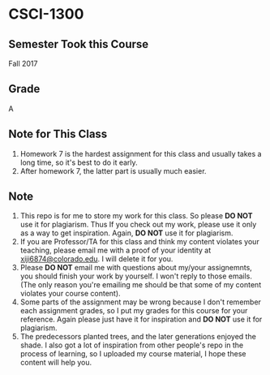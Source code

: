 # CSCI-1300


## Semester Took this Course
Fall 2017

## Grade
A

## Note for This Class
1. Homework 7 is the hardest assignment for this class and usually takes a long time, so it's best to do it early.
2. After homework 7, the latter part is usually much easier.

## Note
1. This repo is for me to store my work for this class. So please **DO NOT** use it for plagiarism. Thus If you check out my work, please use it only as a way to get inspiration. Again, **DO NOT** use it for plagiarism.
2. If you are Professor/TA for this class and think my content violates your teaching, please email me with a proof of your identity at xiji6874@colorado.edu. I will delete it for you.
3. Please **DO NOT** email me with questions about my/your assignemnts, you should finish your work by yourself. I won't reply to those emails. (The only reason you're emailing me should be that some of my content violates your course content).
4. Some parts of the assignment may be wrong because I don't remember each assignment grades, so I put my grades for this course for your reference. Again please just have it for inspiration and **DO NOT** use it for plagiarism.
5. The predecessors planted trees, and the later generations enjoyed the shade. I also got a lot of inspiration from other people's repo in the process of learning, so I uploaded my course material, I hope these content will help you.
